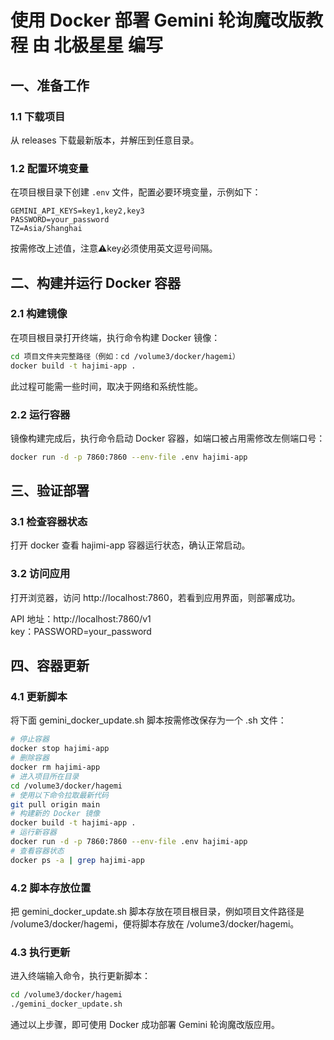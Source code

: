 # 使用 Docker 部署 Gemini 轮询魔改版教程 由 **北极星星** 编写

## 一、准备工作

### 1.1 下载项目

从 releases 下载最新版本，并解压到任意目录。

### 1.2 配置环境变量

在项目根目录下创建 `.env` 文件，配置必要环境变量，示例如下：

```
GEMINI_API_KEYS=key1,key2,key3
PASSWORD=your_password
TZ=Asia/Shanghai
```

按需修改上述值，注意⚠️key必须使用英文逗号间隔。

## 二、构建并运行 Docker 容器

### 2.1 构建镜像

在项目根目录打开终端，执行命令构建 Docker 镜像：

```bash
cd 项目文件夹完整路径（例如：cd /volume3/docker/hagemi）
docker build -t hajimi-app .
```

此过程可能需一些时间，取决于网络和系统性能。

### 2.2 运行容器

镜像构建完成后，执行命令启动 Docker 容器，如端口被占用需修改左侧端口号：

```bash
docker run -d -p 7860:7860 --env-file .env hajimi-app
```

## 三、验证部署

### 3.1 检查容器状态

打开 docker 查看 hajimi-app 容器运行状态，确认正常启动。

### 3.2 访问应用

打开浏览器，访问 http://localhost:7860，若看到应用界面，则部署成功。

API 地址：http://localhost:7860/v1  
key：PASSWORD=your_password

## 四、容器更新

### 4.1 更新脚本

将下面 gemini_docker_update.sh 脚本按需修改保存为一个 .sh 文件：

```bash
# 停止容器
docker stop hajimi-app
# 删除容器
docker rm hajimi-app
# 进入项目所在目录
cd /volume3/docker/hagemi
# 使用以下命令拉取最新代码
git pull origin main
# 构建新的 Docker 镜像
docker build -t hajimi-app .
# 运行新容器
docker run -d -p 7860:7860 --env-file .env hajimi-app
# 查看容器状态
docker ps -a | grep hajimi-app    
```

### 4.2 脚本存放位置

把 gemini_docker_update.sh 脚本存放在项目根目录，例如项目文件路径是 /volume3/docker/hagemi，便将脚本存放在 /volume3/docker/hagemi。

### 4.3 执行更新

进入终端输入命令，执行更新脚本：

```bash
cd /volume3/docker/hagemi
./gemini_docker_update.sh
```

通过以上步骤，即可使用 Docker 成功部署 Gemini 轮询魔改版应用。